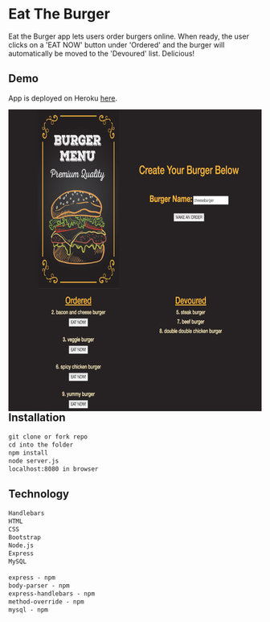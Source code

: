 # Eat The Burger

Eat the Burger app lets users order burgers online. When ready, the user clicks on a 'EAT NOW' button under 'Ordered' and the burger will automatically be moved to the 'Devoured' list. Delicious!


## Demo
App is deployed on Heroku [here](https://burger-magic.herokuapp.com/).


<a href="https://burger-magic.herokuapp.com/"><img src="/public/assets/img/screenshot/burger-app.png" align="left" height="600" width="511" ></a>



## Installation
```
git clone or fork repo
cd into the folder
npm install
node server.js
localhost:8080 in browser
```


## Technology
```
Handlebars
HTML
CSS
Bootstrap
Node.js
Express
MySQL

express - npm
body-parser - npm
express-handlebars - npm
method-override - npm
mysql - npm
```

